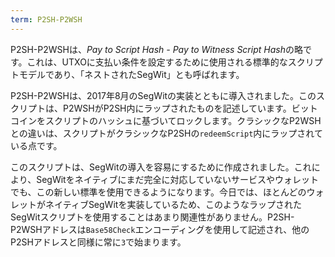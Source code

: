 ```yaml
---
term: P2SH-P2WSH
---
```


P2SH-P2WSHは、*Pay to Script Hash - Pay to Witness Script Hash*の略です。これは、UTXOに支払い条件を設定するために使用される標準的なスクリプトモデルであり、「ネストされたSegWit」とも呼ばれます。

P2SH-P2WSHは、2017年8月のSegWitの実装とともに導入されました。このスクリプトは、P2WSHがP2SH内にラップされたものを記述しています。ビットコインをスクリプトのハッシュに基づいてロックします。クラシックなP2WSHとの違いは、スクリプトがクラシックなP2SHの`redeemScript`内にラップされている点です。

このスクリプトは、SegWitの導入を容易にするために作成されました。これにより、SegWitをネイティブにまだ完全に対応していないサービスやウォレットでも、この新しい標準を使用できるようになります。今日では、ほとんどのウォレットがネイティブSegWitを実装しているため、このようなラップされたSegWitスクリプトを使用することはあまり関連性がありません。P2SH-P2WSHアドレスは`Base58Check`エンコーディングを使用して記述され、他のP2SHアドレスと同様に常に`3`で始まります。